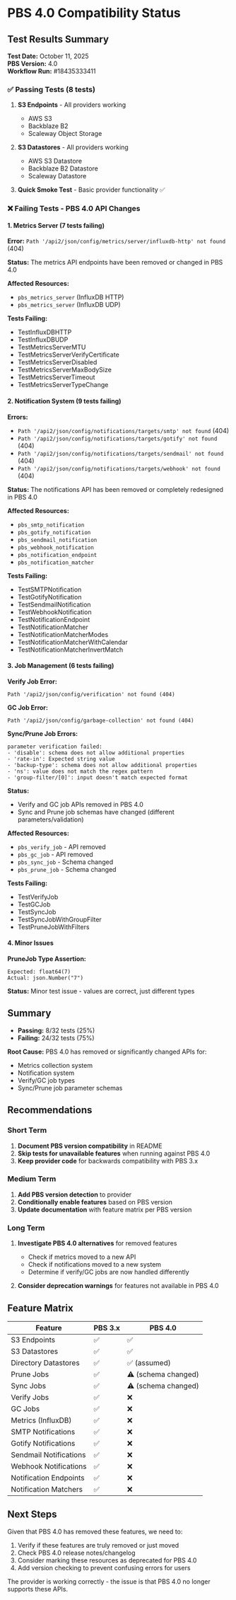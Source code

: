# PBS 4.0 Compatibility Status

## Test Results Summary

**Test Date:** October 11, 2025  
**PBS Version:** 4.0  
**Workflow Run:** #18435333411

### ✅ Passing Tests (8 tests)

1. **S3 Endpoints** - All providers working
   - AWS S3
   - Backblaze B2
   - Scaleway Object Storage
   
2. **S3 Datastores** - All providers working
   - AWS S3 Datastore
   - Backblaze B2 Datastore  
   - Scaleway Datastore

3. **Quick Smoke Test** - Basic provider functionality ✅

### ❌ Failing Tests - PBS 4.0 API Changes

#### 1. Metrics Server (7 tests failing)

**Error:** `Path '/api2/json/config/metrics/server/influxdb-http' not found` (404)

**Status:** The metrics API endpoints have been removed or changed in PBS 4.0

**Affected Resources:**
- `pbs_metrics_server` (InfluxDB HTTP)
- `pbs_metrics_server` (InfluxDB UDP)

**Tests Failing:**
- TestInfluxDBHTTP
- TestInfluxDBUDP  
- TestMetricsServerMTU
- TestMetricsServerVerifyCertificate
- TestMetricsServerDisabled
- TestMetricsServerMaxBodySize
- TestMetricsServerTimeout
- TestMetricsServerTypeChange

#### 2. Notification System (9 tests failing)

**Errors:**
- `Path '/api2/json/config/notifications/targets/smtp' not found` (404)
- `Path '/api2/json/config/notifications/targets/gotify' not found` (404)
- `Path '/api2/json/config/notifications/targets/sendmail' not found` (404)
- `Path '/api2/json/config/notifications/targets/webhook' not found` (404)

**Status:** The notifications API has been removed or completely redesigned in PBS 4.0

**Affected Resources:**
- `pbs_smtp_notification`
- `pbs_gotify_notification`
- `pbs_sendmail_notification`
- `pbs_webhook_notification`
- `pbs_notification_endpoint`
- `pbs_notification_matcher`

**Tests Failing:**
- TestSMTPNotification
- TestGotifyNotification
- TestSendmailNotification
- TestWebhookNotification
- TestNotificationEndpoint
- TestNotificationMatcher
- TestNotificationMatcherModes
- TestNotificationMatcherWithCalendar
- TestNotificationMatcherInvertMatch

#### 3. Job Management (6 tests failing)

**Verify Job Error:**
```
Path '/api2/json/config/verification' not found (404)
```

**GC Job Error:**
```
Path '/api2/json/config/garbage-collection' not found (404)
```

**Sync/Prune Job Errors:**
```
parameter verification failed:
- 'disable': schema does not allow additional properties
- 'rate-in': Expected string value
- 'backup-type': schema does not allow additional properties
- 'ns': value does not match the regex pattern
- 'group-filter/[0]': input doesn't match expected format
```

**Status:** 
- Verify and GC job APIs removed in PBS 4.0
- Sync and Prune job schemas have changed (different parameters/validation)

**Affected Resources:**
- `pbs_verify_job` - API removed
- `pbs_gc_job` - API removed
- `pbs_sync_job` - Schema changed
- `pbs_prune_job` - Schema changed

**Tests Failing:**
- TestVerifyJob
- TestGCJob
- TestSyncJob
- TestSyncJobWithGroupFilter
- TestPruneJobWithFilters

#### 4. Minor Issues

**PruneJob Type Assertion:**
```
Expected: float64(7)
Actual: json.Number("7")
```
**Status:** Minor test issue - values are correct, just different types

## Summary

- **Passing:** 8/32 tests (25%)
- **Failing:** 24/32 tests (75%)

**Root Cause:** PBS 4.0 has removed or significantly changed APIs for:
- Metrics collection system
- Notification system
- Verify/GC job types  
- Sync/Prune job parameter schemas

## Recommendations

### Short Term

1. **Document PBS version compatibility** in README
2. **Skip tests for unavailable features** when running against PBS 4.0
3. **Keep provider code** for backwards compatibility with PBS 3.x

### Medium Term

1. **Add PBS version detection** to provider
2. **Conditionally enable features** based on PBS version
3. **Update documentation** with feature matrix per PBS version

### Long Term

1. **Investigate PBS 4.0 alternatives** for removed features
   - Check if metrics moved to a new API
   - Check if notifications moved to a new system
   - Determine if verify/GC jobs are now handled differently

2. **Consider deprecation warnings** for features not available in PBS 4.0

## Feature Matrix

| Feature | PBS 3.x | PBS 4.0 |
|---------|---------|---------|
| S3 Endpoints | ✅ | ✅ |
| S3 Datastores | ✅ | ✅ |
| Directory Datastores | ✅ | ✅ (assumed) |
| Prune Jobs | ✅ | ⚠️ (schema changed) |
| Sync Jobs | ✅ | ⚠️ (schema changed) |
| Verify Jobs | ✅ | ❌ |
| GC Jobs | ✅ | ❌ |
| Metrics (InfluxDB) | ✅ | ❌ |
| SMTP Notifications | ✅ | ❌ |
| Gotify Notifications | ✅ | ❌ |
| Sendmail Notifications | ✅ | ❌ |
| Webhook Notifications | ✅ | ❌ |
| Notification Endpoints | ✅ | ❌ |
| Notification Matchers | ✅ | ❌ |

## Next Steps

Given that PBS 4.0 has removed these features, we need to:

1. Verify if these features are truly removed or just moved
2. Check PBS 4.0 release notes/changelog
3. Consider marking these resources as deprecated for PBS 4.0
4. Add version checking to prevent confusing errors for users

The provider is working correctly - the issue is that PBS 4.0 no longer supports these APIs.
